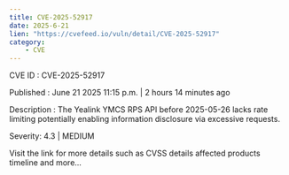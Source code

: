 ```yaml
---
title: CVE-2025-52917
date: 2025-6-21
lien: "https://cvefeed.io/vuln/detail/CVE-2025-52917"
category:
    - CVE
---
```


CVE ID : CVE-2025-52917

Published :  June 21
2025
11:15 p.m. | 2 hours
14 minutes ago

Description : The Yealink YMCS RPS API before 2025-05-26 lacks rate limiting
potentially enabling information disclosure via excessive requests.

Severity: 4.3 | MEDIUM

Visit the link for more details
such as CVSS details
affected products
timeline
and more...
